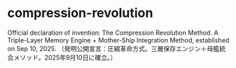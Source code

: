 # compression-revolution
Official declaration of invention: The Compression Revolution Method. A Triple-Layer Memory Engine + Mother-Ship Integration Method, established on Sep 10, 2025. （発明公開宣言：圧縮革命方式。三層保存エンジン＋母艦統合メソッド。2025年9月10日に確立。）
